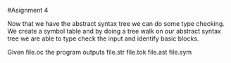 #Asignment 4

Now that we have the abstract syntax tree we can do some
type checking. We create a symbol table and by doing a 
tree walk on our abstract syntax tree we are able to
type check the input and identify basic blocks.

Given file.oc the program outputs
file.str file.tok file.ast file.sym

